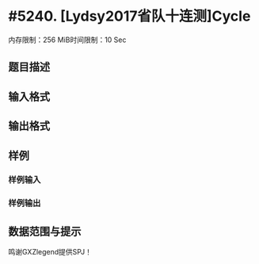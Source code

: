# #5240. [Lydsy2017省队十连测]Cycle 

内存限制：256 MiB时间限制：10 Sec

## 题目描述

## 输入格式

## 输出格式

## 样例

### 样例输入

### 样例输出

## 数据范围与提示

鸣谢GXZlegend提供SPJ！
